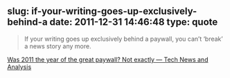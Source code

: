 slug: if-your-writing-goes-up-exclusively-behind-a
date: 2011-12-31 14:46:48
type: quote
---

> If your writing goes up exclusively behind a paywall, you can’t ‘break’ a news story any more.

[Was 2011 the year of the great paywall? Not exactly — Tech News and Analysis](http://gigaom.com/2011/12/30/was-2011-the-year-of-the-great-paywall-not-exactly/)
